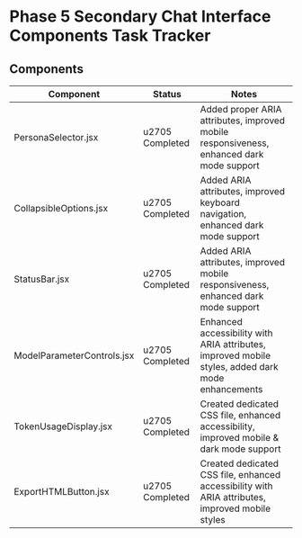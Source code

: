 # Phase 5 Secondary Chat Interface Components Task Tracker

## Components

| Component | Status | Notes |
|-----------|--------|-------|
| PersonaSelector.jsx | u2705 Completed | Added proper ARIA attributes, improved mobile responsiveness, enhanced dark mode support |
| CollapsibleOptions.jsx | u2705 Completed | Added ARIA attributes, improved keyboard navigation, enhanced dark mode support |
| StatusBar.jsx | u2705 Completed | Added ARIA attributes, improved mobile responsiveness, enhanced dark mode support |
| ModelParameterControls.jsx | u2705 Completed | Enhanced accessibility with ARIA attributes, improved mobile styles, added dark mode enhancements |
| TokenUsageDisplay.jsx | u2705 Completed | Created dedicated CSS file, enhanced accessibility, improved mobile & dark mode support |
| ExportHTMLButton.jsx | u2705 Completed | Created dedicated CSS file, enhanced accessibility with ARIA attributes, improved mobile styles |